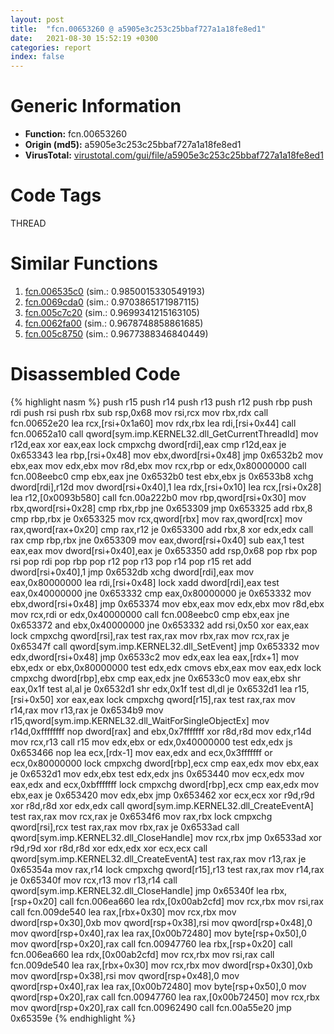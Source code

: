 ```yaml
---
layout: post
title:  "fcn.00653260 @ a5905e3c253c25bbaf727a1a18fe8ed1"
date:   2021-08-30 15:52:19 +0300
categories: report
index: false
---
```


# Generic Information
- **Function:** fcn.00653260
- **Origin (md5):** a5905e3c253c25bbaf727a1a18fe8ed1
- **VirusTotal:** [virustotal.com/gui/file/a5905e3c253c25bbaf727a1a18fe8ed1][virustotal_ref]

# Code Tags
<span class="tag" id="THREAD">THREAD</span>


# Similar Functions

1. [fcn.006535c0][similar_1_ref] (sim.: 0.9850015330549193)
2. [fcn.0069cda0][similar_2_ref] (sim.: 0.9703865171987115)
3. [fcn.005c7c20][similar_3_ref] (sim.: 0.9699341215163105)
4. [fcn.0062fa00][similar_4_ref] (sim.: 0.9678748858861685)
5. [fcn.005c8750][similar_5_ref] (sim.: 0.9677388346840449)


# Disassembled Code

{% highlight nasm %}
push r15
push r14
push r13
push r12
push rbp
push rdi
push rsi
push rbx
sub rsp,0x68
mov rsi,rcx
mov rbx,rdx
call fcn.00652e20
lea rcx,[rsi+0x1a60]
mov rdx,rbx
lea rdi,[rsi+0x44]
call fcn.00652a10
call qword[sym.imp.KERNEL32.dll_GetCurrentThreadId]
mov r12d,eax
xor eax,eax
lock cmpxchg dword[rdi],eax
cmp r12d,eax
je 0x653343
lea rbp,[rsi+0x48]
mov ebx,dword[rsi+0x48]
jmp 0x6532b2
mov ebx,eax
mov edx,ebx
mov r8d,ebx
mov rcx,rbp
or edx,0x80000000
call fcn.008eebc0
cmp ebx,eax
jne 0x6532b0
test ebx,ebx
js 0x6533b8
xchg dword[rdi],r12d
mov dword[rsi+0x40],1
lea rdx,[rsi+0x10]
lea rcx,[rsi+0x28]
lea r12,[0x0093b580]
call fcn.00a222b0
mov rbp,qword[rsi+0x30]
mov rbx,qword[rsi+0x28]
cmp rbx,rbp
jne 0x653309
jmp 0x653325
add rbx,8
cmp rbp,rbx
je 0x653325
mov rcx,qword[rbx]
mov rax,qword[rcx]
mov rax,qword[rax+0x20]
cmp rax,r12
je 0x653300
add rbx,8
xor edx,edx
call rax
cmp rbp,rbx
jne 0x653309
mov eax,dword[rsi+0x40]
sub eax,1
test eax,eax
mov dword[rsi+0x40],eax
je 0x653350
add rsp,0x68
pop rbx
pop rsi
pop rdi
pop rbp
pop r12
pop r13
pop r14
pop r15
ret
add dword[rsi+0x40],1
jmp 0x6532db
xchg dword[rdi],eax
mov eax,0x80000000
lea rdi,[rsi+0x48]
lock xadd dword[rdi],eax
test eax,0x40000000
jne 0x653332
cmp eax,0x80000000
je 0x653332
mov ebx,dword[rsi+0x48]
jmp 0x653374
mov ebx,eax
mov edx,ebx
mov r8d,ebx
mov rcx,rdi
or edx,0x40000000
call fcn.008eebc0
cmp ebx,eax
jne 0x653372
and ebx,0x40000000
jne 0x653332
add rsi,0x50
xor eax,eax
lock cmpxchg qword[rsi],rax
test rax,rax
mov rbx,rax
mov rcx,rax
je 0x65347f
call qword[sym.imp.KERNEL32.dll_SetEvent]
jmp 0x653332
mov edx,dword[rsi+0x48]
jmp 0x6533c2
mov edx,eax
lea eax,[rdx+1]
mov ebx,edx
or ebx,0x80000000
test edx,edx
cmovs ebx,eax
mov eax,edx
lock cmpxchg dword[rbp],ebx
cmp eax,edx
jne 0x6533c0
mov eax,ebx
shr eax,0x1f
test al,al
je 0x6532d1
shr edx,0x1f
test dl,dl
je 0x6532d1
lea r15,[rsi+0x50]
xor eax,eax
lock cmpxchg qword[r15],rax
test rax,rax
mov r14,rax
mov r13,rax
je 0x6534b9
mov r15,qword[sym.imp.KERNEL32.dll_WaitForSingleObjectEx]
mov r14d,0xffffffff
nop dword[rax]
and ebx,0x7fffffff
xor r8d,r8d
mov edx,r14d
mov rcx,r13
call r15
mov edx,ebx
or edx,0x40000000
test edx,edx
js 0x653466
nop
lea ecx,[rdx-1]
mov eax,edx
and ecx,0x3fffffff
or ecx,0x80000000
lock cmpxchg dword[rbp],ecx
cmp eax,edx
mov ebx,eax
je 0x6532d1
mov edx,ebx
test edx,edx
jns 0x653440
mov ecx,edx
mov eax,edx
and ecx,0xbfffffff
lock cmpxchg dword[rbp],ecx
cmp eax,edx
mov ebx,eax
je 0x653420
mov edx,ebx
jmp 0x653462
xor ecx,ecx
xor r9d,r9d
xor r8d,r8d
xor edx,edx
call qword[sym.imp.KERNEL32.dll_CreateEventA]
test rax,rax
mov rcx,rax
je 0x6534f6
mov rax,rbx
lock cmpxchg qword[rsi],rcx
test rax,rax
mov rbx,rax
je 0x6533ad
call qword[sym.imp.KERNEL32.dll_CloseHandle]
mov rcx,rbx
jmp 0x6533ad
xor r9d,r9d
xor r8d,r8d
xor edx,edx
xor ecx,ecx
call qword[sym.imp.KERNEL32.dll_CreateEventA]
test rax,rax
mov r13,rax
je 0x65354a
mov rax,r14
lock cmpxchg qword[r15],r13
test rax,rax
mov r14,rax
je 0x65340f
mov rcx,r13
mov r13,r14
call qword[sym.imp.KERNEL32.dll_CloseHandle]
jmp 0x65340f
lea rbx,[rsp+0x20]
call fcn.006ea660
lea rdx,[0x00ab2cfd]
mov rcx,rbx
mov rsi,rax
call fcn.009de540
lea rax,[rbx+0x30]
mov rcx,rbx
mov dword[rsp+0x30],0xb
mov qword[rsp+0x38],rsi
mov qword[rsp+0x48],0
mov qword[rsp+0x40],rax
lea rax,[0x00b72480]
mov byte[rsp+0x50],0
mov qword[rsp+0x20],rax
call fcn.00947760
lea rbx,[rsp+0x20]
call fcn.006ea660
lea rdx,[0x00ab2cfd]
mov rcx,rbx
mov rsi,rax
call fcn.009de540
lea rax,[rbx+0x30]
mov rcx,rbx
mov dword[rsp+0x30],0xb
mov qword[rsp+0x38],rsi
mov qword[rsp+0x48],0
mov qword[rsp+0x40],rax
lea rax,[0x00b72480]
mov byte[rsp+0x50],0
mov qword[rsp+0x20],rax
call fcn.00947760
lea rax,[0x00b72450]
mov rcx,rbx
mov qword[rsp+0x20],rax
call fcn.00962490
call fcn.00a55e20
jmp 0x65359e
{% endhighlight %}


[similar_1_ref]: /report/fcn.006535c0@a5905e3c253c25bbaf727a1a18fe8ed1
[similar_2_ref]: /report/fcn.0069cda0@a5905e3c253c25bbaf727a1a18fe8ed1
[similar_3_ref]: /report/fcn.005c7c20@a5905e3c253c25bbaf727a1a18fe8ed1
[similar_4_ref]: /report/fcn.0062fa00@a5905e3c253c25bbaf727a1a18fe8ed1
[similar_5_ref]: /report/fcn.005c8750@a5905e3c253c25bbaf727a1a18fe8ed1
[virustotal_ref]: https://www.virustotal.com/gui/file/a5905e3c253c25bbaf727a1a18fe8ed1